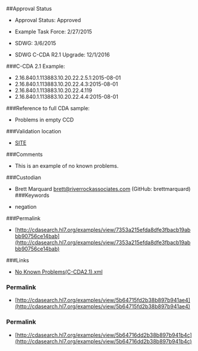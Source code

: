 ##Approval Status 

* Approval Status: Approved
* Example Task Force: 2/27/2015
* SDWG: 3/6/2015

* SDWG C-CDA R2.1 Upgrade: 12/1/2016    

###C-CDA 2.1 Example: 


* 2.16.840.1.113883.10.20.22.2.5.1:2015-08-01
* 2.16.840.1.113883.10.20.22.4.3:2015-08-01
* 2.16.840.1.113883.10.20.22.4.119
* 2.16.840.1.113883.10.20.22.4.4:2015-08-01


###Reference to full CDA sample:
* Problems in empty CCD


###Validation location

* [SITE](https://sitenv.org/sandbox-ccda/ccda-validator)


###Comments

* This is an example of no known problems.

###Custodian

* Brett Marquard brett@riverrockassociates.com (GitHub: brettmarquard)
###Keywords

* negation

###Permalink 

* [http://cdasearch.hl7.org/examples/view/7353a215efda8dfe3fbacb19abbb90756ce14bab](http://cdasearch.hl7.org/examples/view/7353a215efda8dfe3fbacb19abbb90756ce14bab)

###Links 

* [No Known Problems(C-CDA2.1).xml](https://github.com/HL7/C-CDA-Examples/tree/master/Problems/No%20Known%20Problems/No%20Known%20Problems%28C-CDA2.1%29.xml)


### Permalink 

* [http://cdasearch.hl7.org/examples/view/5b64715fd2b38b897b941ae4](http://cdasearch.hl7.org/examples/view/5b64715fd2b38b897b941ae4)

### Permalink 

* [http://cdasearch.hl7.org/examples/view/5b64716dd2b38b897b941b4c](http://cdasearch.hl7.org/examples/view/5b64716dd2b38b897b941b4c)